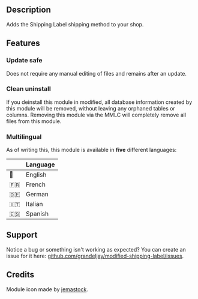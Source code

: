 ## Description

Adds the Shipping Label shipping method to your shop.

## Features

### Update safe

Does not require any manual editing of files and remains after an update.

### Clean uninstall

If you deinstall this module in modified, all database information created by this module will be removed, without leaving any orphaned tables or columns. Removing this module via the MMLC will completely remove all files from this module.

### Multilingual

As of writing this, this module is available in **five** different languages:

|     | Language |
| --- | -------- |
| 🏴󠁧󠁢󠁥󠁮󠁧󠁿  | English  |
| 🇫🇷  | French   |
| 🇩🇪  | German   |
| 🇮🇹  | Italian  |
| 🇪🇸  | Spanish  |

## Support

Notice a bug or something isn't working as expected? You can create an issue for it here: [github.com/grandeljay/modified-shipping-label/issues](https://github.com/grandeljay/modified-shipping-label/issues/new/choose).

## Credits

Module icon made by [jemastock](https://www.freepik.com/free-vector/shopping-cardboard-boxes-icon-isolated_70014169.htm).
